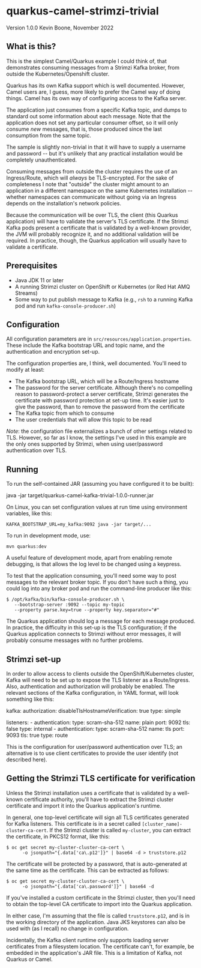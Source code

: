 # quarkus-camel-strimzi-trivial
 
Version 1.0.0
Kevin Boone, November 2022

## What is this?

This is the simplest Camel/Quarkus example I could think of, that demonstrates
consuming messages from a Strimzi Kafka broker, from outside the
Kubernetes/Openshift cluster.

Quarkus has its own Kafka support which is well documented. However, Camel
users are, I guess, more likely to prefer the Camel way of doing things. Camel
has its own way of configuring access to the Kafka server.

The application just consumes from a specific Kafka topic, and dumps to
standard out some information about each message. Note that the application
does not set any particular consumer offset, so it will only consume _new_
messages, that is, those produced since the last consumption from the same
topic.

The sample is slightly non-trivial in that it will have to supply a username
and password -- but it's unlikely that any practical installation would be
completely unauthenticated. 

Consuming messages from outside the cluster requires the use of an
Ingress/Route, which will _always_ be TLS-encrypted. For the sake of
completeness I note that "outside" the cluster might amount to an 
application in a different namespace on the same Kubernetes installation
-- whether namespaces can communicate without going via an Ingress
depends on the installation's network policies.

Because the communication will be over TLS, the client (this Quarkus
application) will have to validate the server's TLS certificate.  If the
Strimzi Kafka pods present a certificate that is validated by a well-known
provider, the JVM will probably recognize it, and no additional validation will
be required. In practice, though, the Quarkus application will usually have to
validate a certificate. 

## Prerequisites

- Java JDK 11 or later
- A running Strimzi cluster on OpenShift or Kubernetes (or Red Hat AMQ Streams) 
- Some way to put publish message to Kafka (e.g., `rsh` to a running Kafka pod and run `kafka-console-producer.sh`) 

## Configuration

All configuration parameters are in `src/resources/application.properties`.
These include the Kafka bootstrap URL and topic name, and the authentication
and encryption set-up.

The configuration properties are, I think, well documented. You'll need to
modify at least:

- The Kafka bootstrap URL, which will be a Route/Ingress hostname
- The password for the server certificate. Although there's no compelling 
  reason to password-protect a server certificate, Strimzi generates the
  certificate with password protection at set-up time. It's easier just to
  give the password, than to remove the password from the certificate
- The Kafka topic from which to consume
- The user credentials that will allow this topic to be read 

*Note*: the configuration file externalizes a bunch of other settings related
to TLS. However, so far as I know, the settings I've used in this example are
the only ones supported by Strimzi, when using user/password authentication
over TLS. 

## Running

To run the self-contained JAR (assuming you have configured it to be built):

   java -jar target/quarkus-camel-kafka-trivial-1.0.0-runner.jar

On Linux, you can set configuration values at run time using environment
variables, like this:

    KAFKA_BOOTSTRAP_URL=my_kafka:9092 java -jar target/...

To run in development mode, use:

    mvn quarkus:dev

A useful feature of development mode, apart from enabling remote debugging,
is that allows the log level to be changed using a keypress.

To test that the application consuming, you'll need some way to post
messages to the relevant broker topic. If you don't have such a 
thing, you could log into any broker pod and run the command-line
producer like this:

    $ /opt/kafka/bin/kafka-console-producer.sh \
       --bootstrap-server :9092 --topic my-topic 
       --property parse.key=true --property key.separator="#"

The Quarkus application should log a message for each message produced.
In practice, the difficulty in this set-up is the TLS configuration; if
the Quarkus application connects to Strimzi without error messages, it
will probably consume messages with no further problems.

## Strimzi set-up

In order to allow access to clients outside the OpenShift/Kubernetes
cluster, Kafka will need to be set up to expose the TLS listener as
a Route/Ingress. Also, authentication and authorization will probably
be enabled. The relevant sections of the Kafka configuration, in 
YAML format, will look something like this:


kafka:
    authorization:
      disableTlsHostnameVerification: true
      type: simple

  listeners:
      - authentication:
          type: scram-sha-512
        name: plain
        port: 9092
        tls: false
        type: internal
      - authentication:
          type: scram-sha-512
        name: tls
        port: 9093
        tls: true
        type: route

This is the configuration for user/password authentication over TLS; 
an alternative is to use client certificates to provide the user 
identify (not described here).

## Getting the Strimzi TLS certificate for verification

Unless the Strimzi installation uses a certificate that is validated
by a well-known certificate authority, you'll have to extract the 
Strimzi cluster certificate and import it into the Quarkus application's
runtime. 

In general, one top-level certificate will sign all TLS certificates
generated for Kafka listeners. This certificate is in a secret
called `[cluster_name]-cluster-ca-cert`. If the Strimzi cluster
is called `my-cluster`, you can extract the certificate, in 
PKCS12 format, like this:

    $ oc get secret my-cluster-cluster-ca-cert \
          -o jsonpath="{.data['ca\.p12']}" | base64 -d > truststore.p12

The certificate will be protected by a password, that is auto-generated
at the same time as the certificate. This can be extracted 
as follows:

    $ oc get secret my-cluster-cluster-ca-cert \
          -o jsonpath="{.data['ca\.password']}" | base64 -d

If you've installed a custom certificate in the Strimzi cluster, then
you'll need to obtain the top-level CA certificate to import into
the Quarkus application.

In either case, I'm assuming that the file is called `truststore.p12`, and is
in the working directory of the application.  Java JKS keystores can also be
used with (as I recall) no change in configuration.

Incidentally, the Kafka client runtime only supports loading server 
certificates from a filesystem location. The certificate can't, for
example, be embedded in the application's JAR file. This is a limitation
of Kafka, not Quarkus or Camel.


